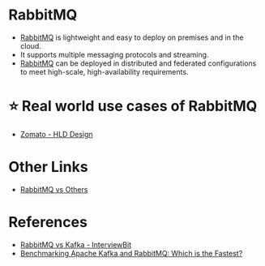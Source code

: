 # RabbitMQ
- [RabbitMQ](https://www.rabbitmq.com/) is lightweight and easy to deploy on premises and in the cloud. 
- It supports multiple messaging protocols and streaming. 
- [RabbitMQ](https://www.rabbitmq.com/) can be deployed in distributed and federated configurations to meet high-scale, high-availability requirements.

# :star: Real world use cases of RabbitMQ
- [Zomato - HLD Design](../../3_HLDDesignProblemsUC/HLD_FoodOrderingZomatoSwiggy/Readme.md)

# Other Links
- [RabbitMQ vs Others](KafkaVsRabbitMQVsSQSVsSNS.md)

# References
- [RabbitMQ vs Kafka - InterviewBit](https://www.interviewbit.com/blog/rabbitmq-vs-kafka/)
- [Benchmarking Apache Kafka and RabbitMQ: Which is the Fastest?](https://www.confluent.io/blog/kafka-fastest-messaging-system/)
